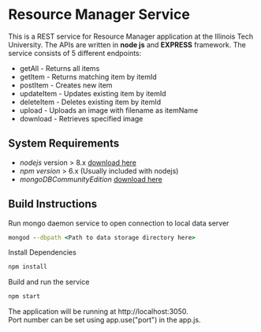 # Resource Manager Service
This is a REST service for Resource Manager application at the Illinois Tech University. The APIs are written in **node js** and **EXPRESS** framework. The service consists of 5 different endpoints: <br/>
 - getAll - Returns all items
 - getItem - Returns matching item by itemId
 - postItem - Creates new item
 - updateItem - Updates existing item by itemId
 - deleteItem - Deletes existing item by itemId
 - upload - Uploads an image with filename as itemName
 - download - Retrieves specified image
 
## System Requirements
 - *nodejs* version > 8.x [download here](https://nodejs.org/en/)
 - *npm version* > 6.x (Usually included with nodejs)
 - *mongoDBCommunityEdition* [download here](https://docs.mongodb.com/manual/administration/install-community/)
 
## Build Instructions
Run mongo daemon service to open connection to local data server
```cmd
mongod --dbpath <Path to data storage directory here>
```
Install Dependencies
```cmd
npm install
```
Build and run the service
```cmd
npm start
```
The application will be running at http://localhost:3050. <br/>
Port number can be set using app.use("port") in the app.js.
